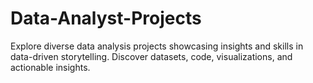 # Data-Analyst-Projects
Explore diverse data analysis projects showcasing insights and skills in data-driven storytelling. Discover datasets, code, visualizations, and actionable insights.

